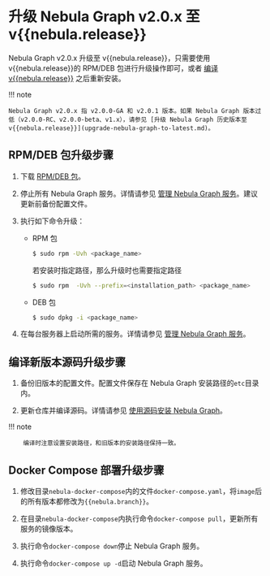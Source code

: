 # 升级 Nebula Graph v2.0.x 至 v{{nebula.release}}

Nebula Graph v2.0.x 升级至 v{{nebula.release}}，只需要使用 v{{nebula.release}}的 RPM/DEB 包进行升级操作即可，或者 [编译 v{{nebula.release}}](../2.compile-and-install-nebula-graph/1.install-nebula-graph-by-compiling-the-source-code.md) 之后重新安装。

!!! note

    Nebula Graph v2.0.x 指 v2.0.0-GA 和 v2.0.1 版本。如果 Nebula Graph 版本过低（v2.0.0-RC、v2.0.0-beta、v1.x），请参见 [升级 Nebula Graph 历史版本至 v{{nebula.release}}](upgrade-nebula-graph-to-latest.md)。

## RPM/DEB 包升级步骤

1. 下载 [RPM/DEB 包](https://github.com/vesoft-inc/nebula-graph/releases/tag/v{{nebula.release}})。

2. 停止所有 Nebula Graph 服务。详情请参见 [管理 Nebula Graph 服务](../../2.quick-start/5.start-stop-service.md)。建议更新前备份配置文件。

3. 执行如下命令升级：

   - RPM 包

      ```bash
      $ sudo rpm -Uvh <package_name>
      ```
      
      若安装时指定路径，那么升级时也需要指定路径
      
      ```bash
      $ sudo rpm  -Uvh --prefix=<installation_path> <package_name> 
      ```
   - DEB 包

      ```bash
      $ sudo dpkg -i <package_name>
      ```

4. 在每台服务器上启动所需的服务。详情请参见 [管理 Nebula Graph 服务](../../2.quick-start/5.start-stop-service.md#_1)。

## 编译新版本源码升级步骤

1. 备份旧版本的配置文件。配置文件保存在 Nebula Graph 安装路径的`etc`目录内。

2. 更新仓库并编译源码。详情请参见 [使用源码安装 Nebula Graph](../2.compile-and-install-nebula-graph/1.install-nebula-graph-by-compiling-the-source-code.md)。

  !!! note

        编译时注意设置安装路径，和旧版本的安装路径保持一致。

## Docker Compose 部署升级步骤

1. 修改目录`nebula-docker-compose`内的文件`docker-compose.yaml`，将`image`后的所有版本都修改为`{{nebula.branch}}`。

2. 在目录`nebula-docker-compose`内执行命令`docker-compose pull`，更新所有服务的镜像版本。
 
3. 执行命令`docker-compose down`停止 Nebula Graph 服务。

4. 执行命令`docker-compose up -d`启动 Nebula Graph 服务。
